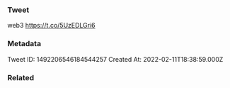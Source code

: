 ### Tweet
web3 https://t.co/5UzEDLGri6

### Metadata
Tweet ID: 1492206546184544257
Created At: 2022-02-11T18:38:59.000Z

### Related

